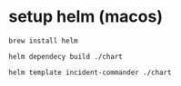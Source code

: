 # setup helm (macos)
`brew install helm`

`helm dependecy build ./chart`

`helm template incident-commander ./chart`
